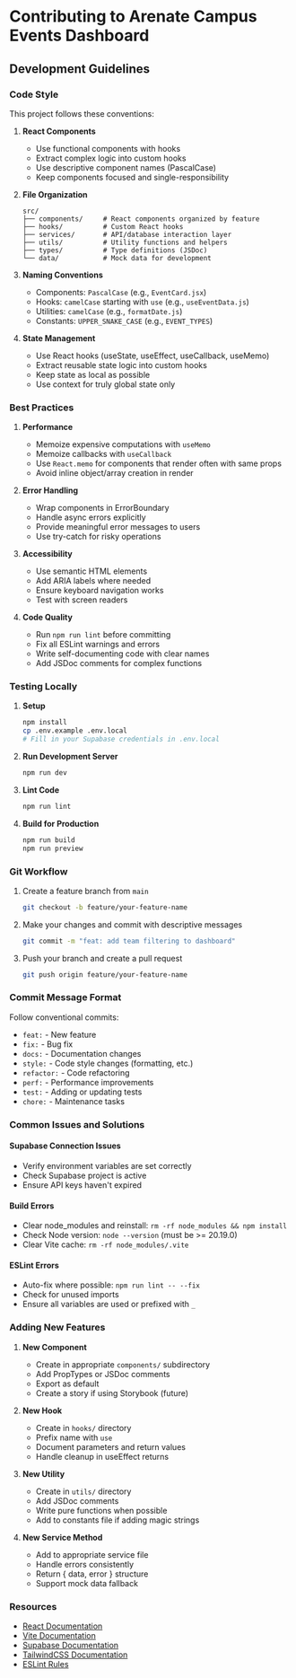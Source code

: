 # Contributing to Arenate Campus Events Dashboard

## Development Guidelines

### Code Style

This project follows these conventions:

1. **React Components**
   - Use functional components with hooks
   - Extract complex logic into custom hooks
   - Use descriptive component names (PascalCase)
   - Keep components focused and single-responsibility

2. **File Organization**
   ```
   src/
   ├── components/     # React components organized by feature
   ├── hooks/          # Custom React hooks
   ├── services/       # API/database interaction layer
   ├── utils/          # Utility functions and helpers
   ├── types/          # Type definitions (JSDoc)
   └── data/           # Mock data for development
   ```

3. **Naming Conventions**
   - Components: `PascalCase` (e.g., `EventCard.jsx`)
   - Hooks: `camelCase` starting with `use` (e.g., `useEventData.js`)
   - Utilities: `camelCase` (e.g., `formatDate.js`)
   - Constants: `UPPER_SNAKE_CASE` (e.g., `EVENT_TYPES`)

4. **State Management**
   - Use React hooks (useState, useEffect, useCallback, useMemo)
   - Extract reusable state logic into custom hooks
   - Keep state as local as possible
   - Use context for truly global state only

### Best Practices

1. **Performance**
   - Memoize expensive computations with `useMemo`
   - Memoize callbacks with `useCallback`
   - Use `React.memo` for components that render often with same props
   - Avoid inline object/array creation in render

2. **Error Handling**
   - Wrap components in ErrorBoundary
   - Handle async errors explicitly
   - Provide meaningful error messages to users
   - Use try-catch for risky operations

3. **Accessibility**
   - Use semantic HTML elements
   - Add ARIA labels where needed
   - Ensure keyboard navigation works
   - Test with screen readers

4. **Code Quality**
   - Run `npm run lint` before committing
   - Fix all ESLint warnings and errors
   - Write self-documenting code with clear names
   - Add JSDoc comments for complex functions

### Testing Locally

1. **Setup**
   ```bash
   npm install
   cp .env.example .env.local
   # Fill in your Supabase credentials in .env.local
   ```

2. **Run Development Server**
   ```bash
   npm run dev
   ```

3. **Lint Code**
   ```bash
   npm run lint
   ```

4. **Build for Production**
   ```bash
   npm run build
   npm run preview
   ```

### Git Workflow

1. Create a feature branch from `main`
   ```bash
   git checkout -b feature/your-feature-name
   ```

2. Make your changes and commit with descriptive messages
   ```bash
   git commit -m "feat: add team filtering to dashboard"
   ```

3. Push your branch and create a pull request
   ```bash
   git push origin feature/your-feature-name
   ```

### Commit Message Format

Follow conventional commits:
- `feat:` - New feature
- `fix:` - Bug fix
- `docs:` - Documentation changes
- `style:` - Code style changes (formatting, etc.)
- `refactor:` - Code refactoring
- `perf:` - Performance improvements
- `test:` - Adding or updating tests
- `chore:` - Maintenance tasks

### Common Issues and Solutions

#### Supabase Connection Issues
- Verify environment variables are set correctly
- Check Supabase project is active
- Ensure API keys haven't expired

#### Build Errors
- Clear node_modules and reinstall: `rm -rf node_modules && npm install`
- Check Node version: `node --version` (must be >= 20.19.0)
- Clear Vite cache: `rm -rf node_modules/.vite`

#### ESLint Errors
- Auto-fix where possible: `npm run lint -- --fix`
- Check for unused imports
- Ensure all variables are used or prefixed with `_`

### Adding New Features

1. **New Component**
   - Create in appropriate `components/` subdirectory
   - Add PropTypes or JSDoc comments
   - Export as default
   - Create a story if using Storybook (future)

2. **New Hook**
   - Create in `hooks/` directory
   - Prefix name with `use`
   - Document parameters and return values
   - Handle cleanup in useEffect returns

3. **New Utility**
   - Create in `utils/` directory
   - Add JSDoc comments
   - Write pure functions when possible
   - Add to constants file if adding magic strings

4. **New Service Method**
   - Add to appropriate service file
   - Handle errors consistently
   - Return { data, error } structure
   - Support mock data fallback

### Resources

- [React Documentation](https://react.dev)
- [Vite Documentation](https://vitejs.dev)
- [Supabase Documentation](https://supabase.com/docs)
- [TailwindCSS Documentation](https://tailwindcss.com/docs)
- [ESLint Rules](https://eslint.org/docs/rules/)
